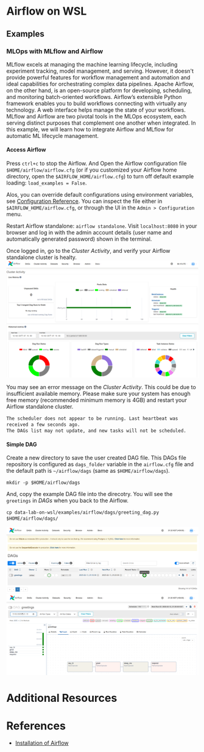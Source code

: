 # Airflow on WSL
## Examples
### MLOps with MLflow and Airflow
MLflow excels at managing the machine learning lifecycle, including experiment tracking, model management, and serving. However, it doesn't provide powerful features for workflow management and automation and ideal capabilities for orchestrating complex data pipelines. Apache Airflow, on the other hand, is an open-source platform for developing, scheduling, and monitoring batch-oriented workflows. Airflow’s extensible Python framework enables you to build workflows connecting with virtually any technology. A web interface helps manage the state of your workflows. MLflow and Airflow are two pivotal tools in the MLOps ecosystem, each serving distinct purposes that complement one another when integrated. In this example, we will learn how to integrate Airflow and MLflow for automatic ML lifecycle management.

#### Access Airflow
Press `ctrl+c` to stop the Airflow. And Open the Airflow configuration file `$HOME/airflow/airflow.cfg` (or if you customized your Airflow home directory, open the `$AIRFLOW_HOME/airflow.cfg`) to turn off default example loading: `load_examples = False`.

Alos, you can override default configurations using environment variables, see [Configuration Reference](https://airflow.apache.org/docs/apache-airflow/stable/configurations-ref.html). You can inspect the file either in `$AIRFLOW_HOME/airflow.cfg`, or through the UI in the `Admin > Configuration` menu.

Restart Airflow standalone: `airflow standalone`. Visit `localhost:8080` in your browser and log in with the admin account details (user name and automatically generated password) shown in the terminal.

Once logged in, go to the *Cluster Activity*, and verify your Airflow standalone cluster is healty.
![wsl-airflow-cluster-status](../../images/wsl-airflow-cluster-status.png)

You may see an error message on the *Cluster Activity*. This could be due to insufficient available memory. Please make sure your system has enough free memory (recommended minimum memory is 4GB) and restart your Airflow standalone cluster.
```
The scheduler does not appear to be running. Last heartbeat was received a few seconds ago.
The DAGs list may not update, and new tasks will not be scheduled.
```

#### Simple DAG
Create a new directory to save the user created DAG file. This DAGs file repository is configured as `dags_folder` variable in the `airflow.cfg` file and the default path is `~/airflow/dags` (same as `$HOME/airflow/dags`).
```
mkdir -p $HOME/airflow/dags
```

And, copy the example DAG file into the direcotry. You will see the `greetings` in *DAGs* when you back to the Airflow.
```
cp data-lab-on-wsl/examples/airflow/dags/greeting_dag.py $HOME/airflow/dags/
```

![wsl-airflow-dag-list](../../images/wsl-airflow-dag-list.png)
![wsl-airflow-dag-greetings](../../images/wsl-airflow-dag-greetings.png)

# Additional Resources

# References
- [Installation of Airflow](https://airflow.apache.org/docs/apache-airflow/stable/installation/index.html)
